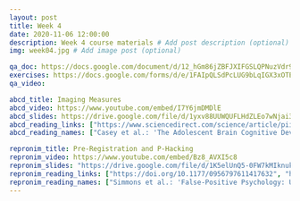 ```yaml
---
layout: post
title: Week 4
date: 2020-11-06 12:00:00
description: Week 4 course materials # Add post description (optional)
img: week04.jpg # Add image post (optional)

qa_doc: https://docs.google.com/document/d/12_hGm86jZBFJXIFGSLQPNuzVdr9EGbqvBqSCJ7P2mgw/edit?usp=sharing
exercises: https://docs.google.com/forms/d/e/1FAIpQLSdPcLUG9bLqIGX3xOTENX-Z1p1lkY8lSgazJgcNECHFwtVgLQ/viewform?usp=sf_link
qa_video:

abcd_title: Imaging Measures
abcd_video: https://www.youtube.com/embed/I7Y6jmDMDlE
abcd_slides: https://drive.google.com/file/d/1yxv88UUWQUFLHdZLEo7wNjai3obT5aqB/view?usp=sharing
abcd_reading_links: ["https://www.sciencedirect.com/science/article/pii/S1878929317301214", "https://doi.org/10.1016/j.neuroimage.2019.116091", "https://www.biorxiv.org/content/10.1101/457739v1"]
abcd_reading_names: ["Casey et al.: 'The Adolescent Brain Cognitive Development (ABCD) study: Imaging acquisition across 21 sites'", "Hagler et al.: 'Image processing and analysis methods for the Adolescent Brain Cognitive Development Study'", "Open access version of Hagler et al."]

repronim_title: Pre-Registration and P-Hacking
repronim_video: https://www.youtube.com/embed/Bz8_AVXI5c8
repronim_slides: "https://drive.google.com/file/d/1K5elUnQ5-0FW7kMIknuksjIrxXLmnnkg/view?usp=sharing"
repronim_reading_links: ["https://doi.org/10.1177/0956797611417632", "https://doi.org/10.1038/nrn3475", "https://doi.org/10.1038/s41586-020-2314-9"]
repronim_reading_names: ["Simmons et al.: 'False-Positive Psychology: Undisclosed Flexibility in Data Collection and Analysis Allows Presenting Anything as Significant'", "Button et al.: 'Power failure: why small sample size undermines the reliability of neuroscience'", "Botvinik-Nezer et al.: 'Variability in the analysis of a single neuroimaging dataset by many teams'"]
---
```

